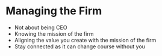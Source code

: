 # Managing the Firm

* Not about being CEO
* Knowing the mission of the firm
* Aligning the value you create with the mission of the firm
* Stay connected as it can change course without you